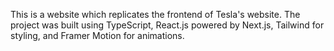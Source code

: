 This is a website which replicates the frontend of Tesla's website. The project was built using TypeScript, React.js powered by Next.js, Tailwind for styling, and Framer Motion for animations.
